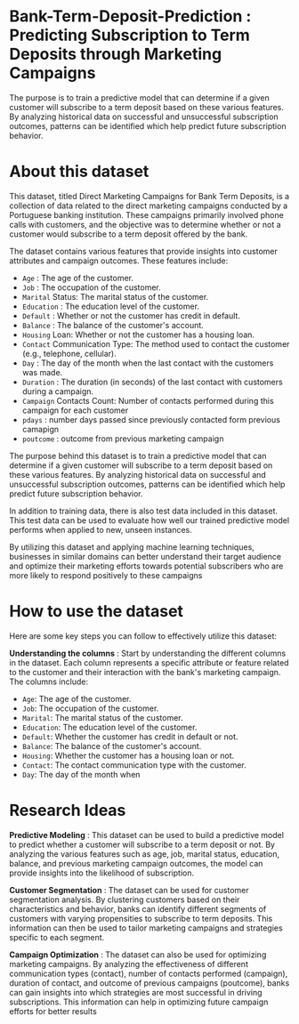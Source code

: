 # Bank-Term-Deposit-Prediction : Predicting Subscription to Term Deposits through Marketing Campaigns
The purpose is to train a predictive model that can determine if a given customer will subscribe to a term deposit based on these various features. By analyzing historical data on successful and unsuccessful subscription outcomes, patterns can be identified which help predict future subscription behavior.


# About this dataset
This dataset, titled Direct Marketing Campaigns for Bank Term Deposits, is a collection of data related to the direct marketing campaigns conducted by a Portuguese banking institution. These campaigns primarily involved phone calls with customers, and the objective was to determine whether or not a customer would subscribe to a term deposit offered by the bank.

The dataset contains various features that provide insights into customer attributes and campaign outcomes. These features include:

* `Age` : The age of the customer.
* `Job` : The occupation of the customer.
* `Marital`  Status: The marital status of the customer.
* `Education` : The education level of the customer.
* `Default` : Whether or not the customer has credit in default.
* `Balance` : The balance of the customer's account.
* `Housing`  Loan: Whether or not the customer has a housing loan.
* `Contact`  Communication Type: The method used to contact the customer (e.g., telephone, cellular).
* `Day` : The day of the month when the last contact with the customers was made.
* `Duration` : The duration (in seconds) of the last contact with customers during a campaign.
* `Campaign`  Contacts Count: Number of contacts performed during this campaign for each customer
* `pdays`  : number days passed since previously contacted form previous camapign
* `poutcome`  : outcome from previous marketing campaign

The purpose behind this dataset is to train a predictive model that can determine if a given customer will subscribe to a term deposit based on these various features. By analyzing historical data on successful and unsuccessful subscription outcomes, patterns can be identified which help predict future subscription behavior.

In addition to training data, there is also test data included in this dataset. This test data can be used to evaluate how well our trained predictive model performs when applied to new, unseen instances.

By utilizing this dataset and applying machine learning techniques, businesses in similar domains can better understand their target audience and optimize their marketing efforts towards potential subscribers who are more likely to respond positively to these campaigns


# How to use the dataset

Here are some key steps you can follow to effectively utilize this dataset:

**Understanding the columns** : Start by understanding the different columns in the dataset. Each column represents a specific attribute or feature related to the customer and their interaction with the bank's marketing campaign. The columns include:

* `Age`: The age of the customer.
* `Job`: The occupation of the customer.
* `Marital`: The marital status of the customer.
* `Education`: The education level of the customer.
* `Default`: Whether the customer has credit in default or not.
* `Balance`: The balance of the customer's account.
* `Housing`: Whether the customer has a housing loan or not.
* `Contact`: The contact communication type with the customer.
* `Day`: The day of the month when


# Research Ideas

**Predictive Modeling** : This dataset can be used to build a predictive model to predict whether a customer will subscribe to a term deposit or not. By analyzing the various features such as age, job, marital status, education, balance, and previous marketing campaign outcomes, the model can provide insights into the likelihood of subscription.

**Customer Segmentation** : The dataset can be used for customer segmentation analysis. By clustering customers based on their characteristics and behavior, banks can identify different segments of customers with varying propensities to subscribe to term deposits. This information can then be used to tailor marketing campaigns and strategies specific to each segment.

**Campaign Optimization** : The dataset can also be used for optimizing marketing campaigns. By analyzing the effectiveness of different communication types (contact), number of contacts performed (campaign), duration of contact, and outcome of previous campaigns (poutcome), banks can gain insights into which strategies are most successful in driving subscriptions. This information can help in optimizing future campaign efforts for better results